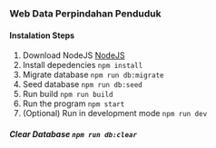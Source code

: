 ### Web Data Perpindahan Penduduk

#### Instalation Steps

1. Download NodeJS [NodeJS](https://nodejs.org/en)
2. Install depedencies `npm install`
3. Migrate database `npm run db:migrate`
4. Seed database `npm run db:seed`
5. Run build `npm run build`
6. Run the program `npm start`
7. (Optional) Run in development mode `npm run dev`

##### Clear Database ```npm run db:clear```